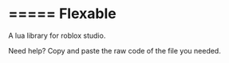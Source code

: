 =====
Flexable
=====

A lua library for roblox studio.

Need help? Copy and paste the raw code of the file you needed.
